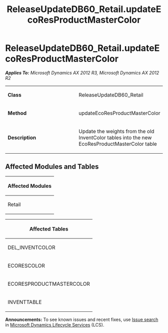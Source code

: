 ﻿---
title: ReleaseUpdateDB60_Retail.updateEcoResProductMasterColor
TOCTitle: ReleaseUpdateDB60_Retail.updateEcoResProductMasterColor
ms:assetid: eacf4ce6-2f25-04ad-d4f6-b95c49dba04b
ms:mtpsurl: https://msdn.microsoft.com/en-us/library/JJ719878(v=AX.60)
ms:contentKeyID: 49711951
ms.date: 05/18/2015
mtps_version: v=AX.60
---

# ReleaseUpdateDB60\_Retail.updateEcoResProductMasterColor 


_**Applies To:** Microsoft Dynamics AX 2012 R3, Microsoft Dynamics AX 2012 R2_

<table>
<colgroup>
<col style="width: 50%" />
<col style="width: 50%" />
</colgroup>
<tbody>
<tr class="odd">
<td><p><strong>Class</strong></p></td>
<td><p>ReleaseUpdateDB60_Retail</p></td>
</tr>
<tr class="even">
<td><p><strong>Method</strong></p></td>
<td><p>updateEcoResProductMasterColor</p></td>
</tr>
<tr class="odd">
<td><p><strong>Description</strong></p></td>
<td><p>Update the weights from the old InventColor tables into the new EcoResProductMasterColor table</p></td>
</tr>
</tbody>
</table>


## Affected Modules and Tables

<table>
<colgroup>
<col style="width: 100%" />
</colgroup>
<thead>
<tr class="header">
<th><p>Affected Modules</p></th>
</tr>
</thead>
<tbody>
<tr class="odd">
<td><p>Retail</p></td>
</tr>
</tbody>
</table>


<table>
<colgroup>
<col style="width: 100%" />
</colgroup>
<thead>
<tr class="header">
<th><p>Affected Tables</p></th>
</tr>
</thead>
<tbody>
<tr class="odd">
<td><p>DEL_INVENTCOLOR</p></td>
</tr>
<tr class="even">
<td><p>ECORESCOLOR</p></td>
</tr>
<tr class="odd">
<td><p>ECORESPRODUCTMASTERCOLOR</p></td>
</tr>
<tr class="even">
<td><p>INVENTTABLE</p></td>
</tr>
</tbody>
</table>

  
**Announcements:** To see known issues and recent fixes, use [Issue search](http://go.microsoft.com/fwlink/?linkid=389258) in [Microsoft Dynamics Lifecycle Services](http://go.microsoft.com/fwlink/?linkid=306505) (LCS).

